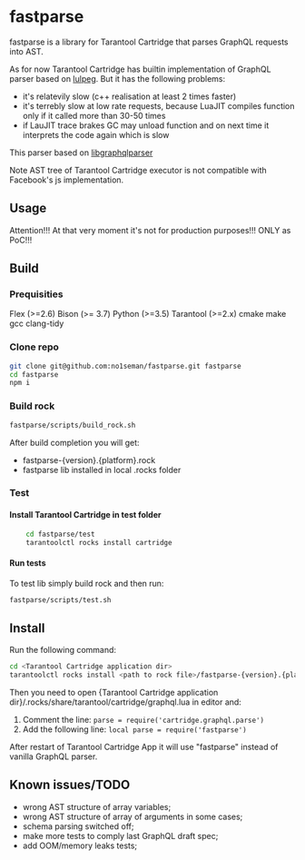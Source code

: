 # fastparse

fastparse is a library for Tarantool Cartridge that parses GraphQL requests into AST.

As for now Tarantool Cartridge has builtin implementation of GraphQL parser based on [lulpeg](https://github.com/pygy/LuLPeg). But it has the following problems:

- it's relatevily slow (c++ realisation at least 2 times faster)
- it's terrebly slow at low rate requests, because LuaJIT compiles function only if it called more than 30-50 times
- if LauJIT trace brakes GC may unload function and on next time it interprets the code again which is slow

This parser based on [libgraphqlparser](https://github.com/graphql/libgraphqlparser)

Note AST tree of Tarantool Cartridge executor is not compatible with Facebook's js implementation.

## Usage

Attention!!! At that very moment it's not for production purposes!!! ONLY as PoC!!!

## Build

### Prequisities

Flex (>=2.6)
Bison (>= 3.7)
Python (>=3.5)
Tarantool (>=2.x)
cmake
make
gcc
clang-tidy

### Clone repo

```bash
git clone git@github.com:no1seman/fastparse.git fastparse
cd fastparse
npm i
```

### Build rock

```bash
fastparse/scripts/build_rock.sh
```

After build completion you will get:

- fastparse-{version}.{platform}.rock
- fastparse lib installed in local .rocks folder

### Test

#### Install Tarantool Cartridge in test folder

```bash
    cd fastparse/test
    tarantoolctl rocks install cartridge
```

#### Run tests

To test lib simply build rock and then run:

```bash
fastparse/scripts/test.sh
```

## Install

Run the following command:

```bash
cd <Tarantool Cartridge application dir>
tarantoolctl rocks install <path to rock file>/fastparse-{version}.{platform}.rock
```

Then you need to open {Tarantool Cartridge application dir}/.rocks/share/tarantool/cartridge/graphql.lua in editor and:

1. Comment the line: ```parse = require('cartridge.graphql.parse')```
2. Add the following line: ```local parse = require('fastparse')```

After restart of Tarantool Cartridge App it will use "fastparse" instead of vanilla GraphQL parser.

## Known issues/TODO

- wrong AST structure of array variables;
- wrong AST structure of array of arguments in some cases;
- schema parsing switched off;
- make more tests to comply last GraphQL draft spec;
- add OOM/memory leaks tests;
